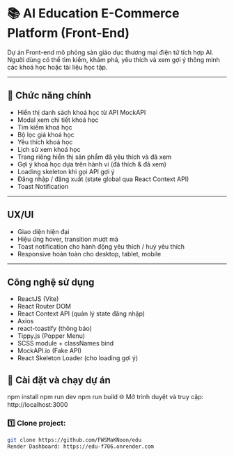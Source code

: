 # 📚 AI Education E-Commerce Platform (Front-End)

Dự án Front-end mô phỏng sàn giáo dục thương mại điện tử tích hợp AI.  
Người dùng có thể tìm kiếm, khám phá, yêu thích và xem gợi ý thông minh các khoá học hoặc tài liệu học tập.

---

## 📌 Chức năng chính

-   Hiển thị danh sách khoá học từ API MockAPI
-   Modal xem chi tiết khoá học
-   Tìm kiếm khoá học
-   Bộ lọc giá khoá học
-   Yêu thích khoá học
-   Lịch sử xem khoá học
-   Trang riêng hiển thị sản phẩm đã yêu thích và đã xem
-   Gợi ý khoá học dựa trên hành vi (đã thích & đã xem)
-   Loading skeleton khi gọi API gợi ý
-   Đăng nhập / đăng xuất (state global qua React Context API)
-   Toast Notification

---

## UX/UI

-   Giao diện hiện đại
-   Hiệu ứng hover, transition mượt mà
-   Toast notification cho hành động yêu thích / huỷ yêu thích
-   Responsive hoàn toàn cho desktop, tablet, mobile

---

## Công nghệ sử dụng

-   ReactJS (Vite)
-   React Router DOM
-   React Context API (quản lý state đăng nhập)
-   Axios
-   react-toastify (thông báo)
-   Tippy.js (Popper Menu)
-   SCSS module + classNames bind
-   MockAPI.io (Fake API)
-   React Skeleton Loader (cho loading gợi ý)

## 🚀 Cài đặt và chạy dự án

npm install
npm run dev
npm run build
🌐 Mở trình duyệt và truy cập: http://localhost:3000

### 1️⃣ Clone project:

```bash
git clone https://github.com/FWSMaKNoon/edu
Render Dashboard: https://edu-f706.onrender.com
```

